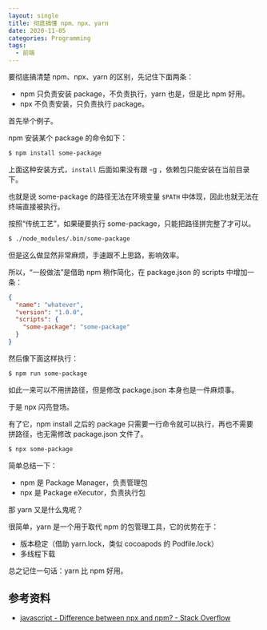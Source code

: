 ```yaml
---
layout: single
title: 彻底搞懂 npm、npx、yarn
date: 2020-11-05
categories: Programming
tags:
  - 前端
---
```


要彻底搞清楚 npm、npx、yarn 的区别，先记住下面两条：

* npm 只负责安装 package，不负责执行，yarn 也是，但是比 npm 好用。
* npx 不负责安装，只负责执行 package。

首先举个例子。

npm 安装某个 package 的命令如下：

```bash
$ npm install some-package
```

上面这种安装方式，`install` 后面如果没有跟 -g ，依赖包只能安装在当前目录下。

也就是说 some-package 的路径无法在环境变量 `$PATH` 中体现，因此也就无法在终端直接被执行。

按照“传统工艺”，如果硬要执行 some-package，只能把路径拼完整了才可以。

```bash
$ ./node_modules/.bin/some-package
```

但是这么做显然非常麻烦，手速跟不上思路，影响效率。

所以，“一般做法”是借助 npm 稍作简化，在 package.json 的 scripts 中增加一条：

```json
{
  "name": "whatever",
  "version": "1.0.0",
  "scripts": {
    "some-package": "some-package"
  }
}
```

然后像下面这样执行：

```bash
$ npm run some-package
```

如此一来可以不用拼路径，但是修改 package.json 本身也是一件麻烦事。

于是 npx 闪亮登场。

有了它，npm install 之后的 package 只需要一行命令就可以执行，再也不需要拼路径，也无需修改 package.json 文件了。

```bash
$ npx some-package
```

简单总结一下：

* npm 是 Package Manager，负责管理包
* npx 是 Package eXecutor，负责执行包

那 yarn 又是什么鬼呢？

很简单，yarn 是一个用于取代 npm 的包管理工具，它的优势在于：

* 版本稳定（借助 yarn.lock，类似 cocoapods 的 Podfile.lock）
* 多线程下载 

总之记住一句话：yarn 比 npm 好用。

## 参考资料
* [javascript - Difference between npx and npm? - Stack Overflow](https://stackoverflow.com/questions/50605219/difference-between-npx-and-npm)
